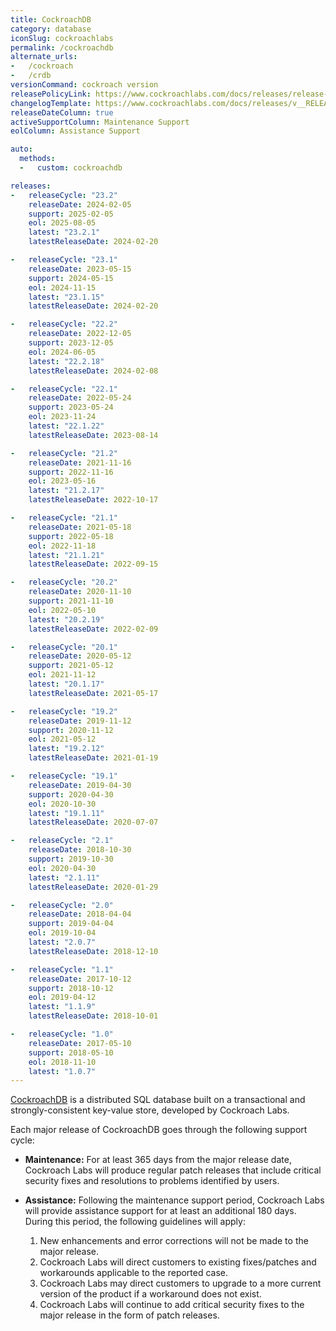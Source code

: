```yaml
---
title: CockroachDB
category: database
iconSlug: cockroachlabs
permalink: /cockroachdb
alternate_urls:
-   /cockroach
-   /crdb
versionCommand: cockroach version
releasePolicyLink: https://www.cockroachlabs.com/docs/releases/release-support-policy
changelogTemplate: https://www.cockroachlabs.com/docs/releases/v__RELEASE_CYCLE__
releaseDateColumn: true
activeSupportColumn: Maintenance Support
eolColumn: Assistance Support

auto:
  methods:
  -   custom: cockroachdb

releases:
-   releaseCycle: "23.2"
    releaseDate: 2024-02-05
    support: 2025-02-05
    eol: 2025-08-05
    latest: "23.2.1"
    latestReleaseDate: 2024-02-20

-   releaseCycle: "23.1"
    releaseDate: 2023-05-15
    support: 2024-05-15
    eol: 2024-11-15
    latest: "23.1.15"
    latestReleaseDate: 2024-02-20

-   releaseCycle: "22.2"
    releaseDate: 2022-12-05
    support: 2023-12-05
    eol: 2024-06-05
    latest: "22.2.18"
    latestReleaseDate: 2024-02-08

-   releaseCycle: "22.1"
    releaseDate: 2022-05-24
    support: 2023-05-24
    eol: 2023-11-24
    latest: "22.1.22"
    latestReleaseDate: 2023-08-14

-   releaseCycle: "21.2"
    releaseDate: 2021-11-16
    support: 2022-11-16
    eol: 2023-05-16
    latest: "21.2.17"
    latestReleaseDate: 2022-10-17

-   releaseCycle: "21.1"
    releaseDate: 2021-05-18
    support: 2022-05-18
    eol: 2022-11-18
    latest: "21.1.21"
    latestReleaseDate: 2022-09-15

-   releaseCycle: "20.2"
    releaseDate: 2020-11-10
    support: 2021-11-10
    eol: 2022-05-10
    latest: "20.2.19"
    latestReleaseDate: 2022-02-09

-   releaseCycle: "20.1"
    releaseDate: 2020-05-12
    support: 2021-05-12
    eol: 2021-11-12
    latest: "20.1.17"
    latestReleaseDate: 2021-05-17

-   releaseCycle: "19.2"
    releaseDate: 2019-11-12
    support: 2020-11-12
    eol: 2021-05-12
    latest: "19.2.12"
    latestReleaseDate: 2021-01-19

-   releaseCycle: "19.1"
    releaseDate: 2019-04-30
    support: 2020-04-30
    eol: 2020-10-30
    latest: "19.1.11"
    latestReleaseDate: 2020-07-07

-   releaseCycle: "2.1"
    releaseDate: 2018-10-30
    support: 2019-10-30
    eol: 2020-04-30
    latest: "2.1.11"
    latestReleaseDate: 2020-01-29

-   releaseCycle: "2.0"
    releaseDate: 2018-04-04
    support: 2019-04-04
    eol: 2019-10-04
    latest: "2.0.7"
    latestReleaseDate: 2018-12-10

-   releaseCycle: "1.1"
    releaseDate: 2017-10-12
    support: 2018-10-12
    eol: 2019-04-12
    latest: "1.1.9"
    latestReleaseDate: 2018-10-01

-   releaseCycle: "1.0"
    releaseDate: 2017-05-10
    support: 2018-05-10
    eol: 2018-11-10
    latest: "1.0.7"
---
```


[CockroachDB](http://cockroachdb.com/) is a distributed SQL database built on a transactional and strongly-consistent key-value store, developed by Cockroach Labs.

Each major release of CockroachDB goes through the following support cycle:

- **Maintenance:** For at least 365 days from the major release date, Cockroach Labs will produce regular patch releases that include critical security fixes and resolutions to problems identified by users.

- **Assistance:** Following the maintenance support period, Cockroach Labs will provide assistance support for at least an additional 180 days. During this period, the following guidelines will apply:

  1. New enhancements and error corrections will not be made to the major release.
  1. Cockroach Labs will direct customers to existing fixes/patches and workarounds applicable to the reported case.
  1. Cockroach Labs may direct customers to upgrade to a more current version of the product if a workaround does not exist.
  1. Cockroach Labs will continue to add critical security fixes to the major release in the form of patch releases.
